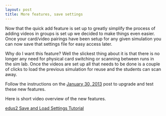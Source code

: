 ```yaml
---
layout: post
title: More features, save settings
---
```


Now that the quick add feature is set up to greatly simplify the process of adding videos in groups is set up we decided to make things even easier.  Once your card/video pairings have been setup for any given simulation you can now save that settings file for easy access later.

Why do I want this feature?  Well the slickest thing about it is that there is no longer any need for physical card switching or scanning between runs in the sim lab.  Once the videos are set up all that needs to be done is a couple of clicks to load the previous simulation for reuse and the students can scan away.

Follow the instructions on the [January 30, 2013]({{page.previous.previous.url}}) post to upgrade and test these new features.

Here is short video overview of the new features.

[edus2 Save and Load Settings Tutorial](https://vimeo.com/59185633)
